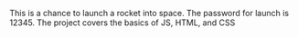 This is a chance to launch a rocket into space.
The password for launch is 12345.
The project covers the basics of JS, HTML, and CSS

